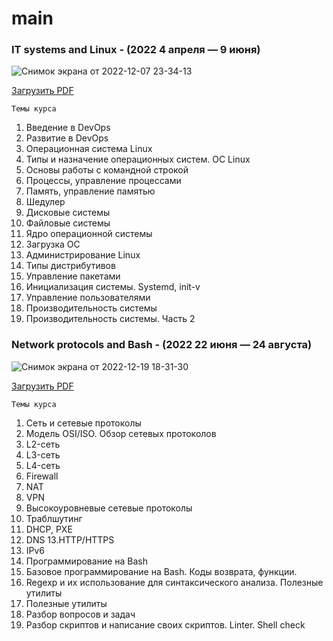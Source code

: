 # main

### IT systems and Linux - (2022 4 апреля — 9 июня)

![Снимок экрана от 2022-12-07 23-34-13](https://user-images.githubusercontent.com/75438030/206289603-7bf1ec4d-0092-445f-888c-c4427131d79a.png)

[Загрузить PDF](https://github.com/alexnet123/main/blob/main/IT%20systems%20and%20Linux.pdf)

`Темы курса`

1. Введение в DevOps
2. Развитие в DevOps
3. Операционная система Linux
4. Типы и назначение операционных систем. ОС Linux
5. Основы работы с командной строкой
6. Процессы, управление процессами
7. Память, управление памятью
8. Шедулер
9. Дисковые системы
10. Файловые системы
11. Ядро операционной системы
12. Загрузка ОС
13. Администрирование Linux
14. Типы дистрибутивов
15. Управление пакетами
16. Инициализация системы. Systemd, init-v
17. Управление пользователями
18. Производительность системы
19. Производительность системы. Часть 2

### Network protocols and Bash - (2022 22 июня — 24 августа)

![Снимок экрана от 2022-12-19 18-31-30](https://user-images.githubusercontent.com/75438030/208461411-8c5dc46d-2b62-4985-b363-0a85390fc178.png)

[Загрузить PDF](https://github.com/alexnet123/main/blob/main/Network%20protocols%20and%20Bash.pdf)

`Темы курса`
1. Сеть и сетевые протоколы
2. Модель OSI/ISO. Обзор сетевых протоколов
3. L2-сеть
4. L3-сеть
5. L4-сеть
6. Firewall
7. NAT
8. VPN
9. Высокоуровневые сетевые протоколы
10. Траблшутинг
11. DHCP, PXE
12. DNS
13.HTTP/HTTPS
14. IPv6
15. Программирование на Bash
16. Базовое программирование на Bash. Коды возврата, функции.
17. Regexp и их использование для синтаксического анализа. Полезные утилиты
18. Полезные утилиты
19. Разбор вопросов и задач
20. Разбор скриптов и написание своих скриптов. Linter. Shell check
